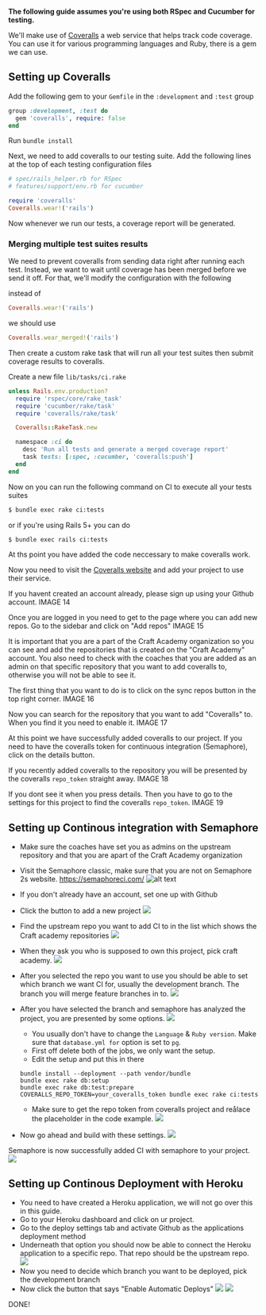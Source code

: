 **The following guide assumes you're using both RSpec and Cucumber for testing.**

We'll make use of [Coveralls](https://coveralls.io/) a web service that helps track code coverage.
You can use it for various programming languages and Ruby, there is a gem we can use.

## Setting up Coveralls

Add the following gem to your `Gemfile` in the `:development` and `:test` group

```ruby
group :development, :test do
  gem 'coveralls', require: false
end
```

Run `bundle install`

Next, we need to add coveralls to our testing suite. Add the following lines at the top of each testing
configuration files

```ruby
# spec/rails_helper.rb for RSpec
# features/support/env.rb for cucumber

require 'coveralls'
Coveralls.wear!('rails')
```

Now whenever we run our tests, a coverage report will be generated.

### Merging multiple test suites results

We need to prevent coveralls from sending data right after running each test.
Instead, we want to wait until coverage has been merged before we send it off.
For that, we'll modify the configuration with the following

instead of
```ruby
Coveralls.wear!('rails')
```

we should use
```ruby
Coveralls.wear_merged!('rails')
```

Then create a custom rake task that will run all your test suites then submit coverage results to coveralls.

Create a new file `lib/tasks/ci.rake`

```ruby
unless Rails.env.production?
  require 'rspec/core/rake_task'
  require 'cucumber/rake/task'
  require 'coveralls/rake/task'

  Coveralls::RakeTask.new

  namespace :ci do
    desc 'Run all tests and generate a merged coverage report'
    task tests: [:spec, :cucumber, 'coveralls:push']
  end
end
```

Now on you can run the following command on CI to execute all your tests suites

```bash
$ bundle exec rake ci:tests
```

or if you're using Rails 5+ you can do

```bash
$ bundle exec rails ci:tests
```

At ths point you have added the code neccessary to make coveralls work.

Now you need to visit the [Coveralls website](https://coveralls.io/) and add your project to use their service. 

If you havent created an account already, please sign up using your Github account.
IMAGE 14

Once you are logged in you need to get to the page where you can add new repos. Go to the sidebar and click on "Add repos"
IMAGE 15

It is important that you are a part of the Craft Academy organization so you can see and add the repositories that is created on the "Craft Academy" account. You also need to check with the coaches that you are added as an admin on that specific repository that you want to add coveralls to, otherwise you will not be able to see it. 

The first thing that you want to do is to click on the sync repos button in the top right corner. 
IMAGE 16

Now you can search for the repository that you want to add "Coveralls" to. When you find it you need to enable it.
IMAGE 17

At this point we have successfully added coveralls to our project. If you need to have the coveralls token for continuous integration (Semaphore), click on the details button.

If you recently added coveralls to the repository you will be presented by the coveralls `repo_token` straight away. 
IMAGE 18

If you dont see it when you press details. Then you have to go to the settings for this project to find the coveralls `repo_token`.
IMAGE 19

## Setting up Continous integration with Semaphore


* Make sure the coaches have set you as admins on the upstream repository and that you are apart of the Craft Academy organization

* Visit the Semaphore classic, make sure that you are not on Semaphore 2s website. https://semaphoreci.com/
![alt text](https://raw.githubusercontent.com/CraftAcademyLabs/ca_course/master/guides/coveralls-ci-cd/01_semaphore-pick-classic.png "Logo Title Text 1")

 * If you don't already have an account, set one up with Github
* Click the button to add a new project
![](https://raw.githubusercontent.com/CraftAcademyLabs/ca_course/master/guides/coveralls-ci-cd/02_semaphore-add-project.png)
* Find the upstream repo you want to add CI to in the list which shows the Craft academy repositories
![](https://raw.githubusercontent.com/CraftAcademyLabs/ca_course/master/guides/coveralls-ci-cd/03_semaphore-select-repo.png)
* When they ask you who is supposed to own this project, pick craft academy.
![](https://raw.githubusercontent.com/CraftAcademyLabs/ca_course/master/guides/coveralls-ci-cd/05_select-owner.png)
* After you selected the repo you want to use you should be able to set which branch we want CI for, usually the development branch. The branch you will merge feature branches in to.
![](https://raw.githubusercontent.com/CraftAcademyLabs/ca_course/master/guides/coveralls-ci-cd/04_semaphore-select-branch.png)
* After you have selected the branch and semaphore has analyzed the project, you are presented by some options.
![](https://raw.githubusercontent.com/CraftAcademyLabs/ca_course/master/guides/coveralls-ci-cd/06_semaphore_analyzing-repo.png)
  * You usually don't have to change the `Language` & `Ruby version`. Make sure that `database.yml for` option is set to `pg`.
  * First off delete both of the jobs, we only want the setup.
  * Edit the setup and put this in there
  ```
  bundle install --deployment --path vendor/bundle
  bundle exec rake db:setup
  bundle exec rake db:test:prepare
  COVERALLS_REPO_TOKEN=your_coveralls_token bundle exec rake ci:tests
  ```
  * Make sure to get the repo token from coveralls project and reålace the placeholder in the code example.
  ![](https://raw.githubusercontent.com/CraftAcademyLabs/ca_course/master/guides/coveralls-ci-cd/07_semaphore-project-settings.png)
* Now go ahead and build with these settings.
![](https://raw.githubusercontent.com/CraftAcademyLabs/ca_course/master/guides/coveralls-ci-cd/08_semaphore-build-with-settings.png)
  
Semaphore is now successfully added CI with semaphore to your project.
![](https://raw.githubusercontent.com/CraftAcademyLabs/ca_course/master/guides/coveralls-ci-cd/09_semaphore-complete.png)

## Setting up Continous Deployment with Heroku

* You need to have created a Heroku application, we will not go over this in this guide.
* Go to your Heroku dashboard and click on ur project. 
* Go to the deploy settings tab and activate Github as the applications deployment method
* Underneath that option you should now be able to connect the Heroku application to a specific repo. That repo should be the upstream repo. 
![](https://raw.githubusercontent.com/CraftAcademyLabs/ca_course/master/guides/coveralls-ci-cd/11_heroku-deployment-method.png)
* Now you need to decide which branch you want to be deployed, pick the development branch
* Now click the button that says "Enable Automatic Deploys"
![](https://raw.githubusercontent.com/CraftAcademyLabs/ca_course/cab620cfb4def367334fa2f95b9e4e8ba25c49e1/guides/coveralls-ci-cd/12_heroku-automatic-deploys.png)
![](https://raw.githubusercontent.com/CraftAcademyLabs/ca_course/cab620cfb4def367334fa2f95b9e4e8ba25c49e1/guides/coveralls-ci-cd/13_heroku-auto-deploy-enabled.png)

DONE!